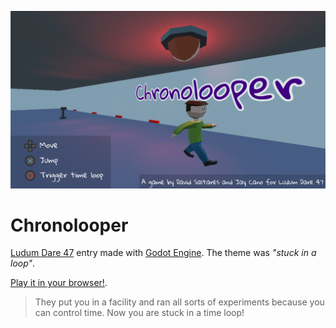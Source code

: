 ![main menu](/assets/chronolooper-menu.png)

# Chronolooper

[Ludum Dare 47](https://ldjam.com/events/ludum-dare/47) entry made with [Godot Engine](https://godotengine.org/). The theme was *"stuck in a loop"*.

[Play it in your browser!](https://dsaltares.itch.io/chronolooper).

> They put you in a facility and ran all sorts of experiments because you can control time. Now you are stuck in a time loop!

